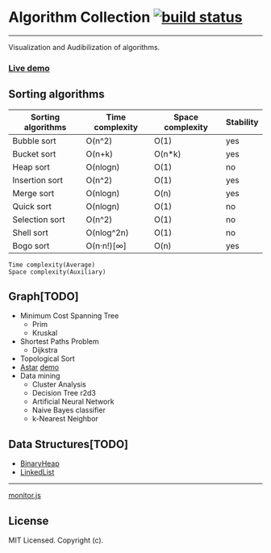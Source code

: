 # Algorithm Collection [![build status][travis-image]][travis-url]

[travis-image]: https://img.shields.io/travis/doing-data-science/algorithm-collection.svg?style=flat-square
[travis-url]: https://travis-ci.org/doing-data-science/algorithm-collection

---

Visualization and Audibilization of algorithms.

### [Live demo](//doing-data-science.github.io/algorithm-collection)

## Sorting algorithms

| Sorting algorithms | Time complexity | Space complexity | Stability |
| ------------------ | --------------- | ---------------- | --------- |
| Bubble sort        | O(n^2)          | O(1)             | yes       |
| Bucket sort        | O(n+k)          | O(n*k)           | yes       |
| Heap sort          | O(nlogn)        | O(1)             | no        |
| Insertion sort     | O(n^2)          | O(1)             | yes       |
| Merge sort         | O(nlogn)        | O(n)             | yes       |
| Quick sort         | O(nlogn)        | O(1)             | no        |
| Selection sort     | O(n^2)          | O(1)             | no        |
| Shell sort         | O(nlog^2n)      | O(1)             | no        |
| Bogo sort          | O(n·n!)[∞]      | O(n)             | yes       |

```
Time complexity(Average)
Space complexity(Auxiliary)
```

## Graph[TODO]

- Minimum Cost Spanning Tree
  - Prim
  - Kruskal
- Shortest Paths Problem
  - Dijkstra
- Topological Sort
- [Astar](//github.com/xudafeng/AStar) [demo](//xudafeng.github.io/pillow/examples/astar/)
- Data mining
  - Cluster Analysis
  - Decision Tree r2d3
  - Artificial Neural Network
  - Naive Bayes classifier
  - k-Nearest Neighbor

## Data Structures[TODO]

- [BinaryHeap](//github.com/doing-data-science/BinaryHeap)
- [LinkedList](//github.com/xudafeng/autoresponsive-common)

---

[monitor.js](//xudafeng.github.io/monitor.js)

## License

MIT Licensed. Copyright (c).
